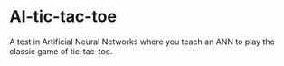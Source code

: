 # AI-tic-tac-toe
A test in Artificial Neural Networks where you teach an ANN to play the classic game of tic-tac-toe.

